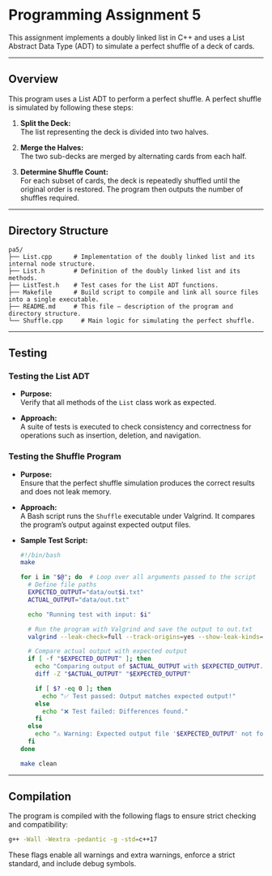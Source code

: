 # Programming Assignment 5

This assignment implements a doubly linked list in C++ and uses a List Abstract Data Type (ADT) to simulate a perfect shuffle of a deck of cards.

---

## Overview

This program uses a List ADT to perform a perfect shuffle. A perfect shuffle is simulated by following these steps:

1. **Split the Deck:**  
   The list representing the deck is divided into two halves.

2. **Merge the Halves:**  
   The two sub-decks are merged by alternating cards from each half.

3. **Determine Shuffle Count:**  
   For each subset of cards, the deck is repeatedly shuffled until the original order is restored. The program then outputs the number of shuffles required.

---

## Directory Structure

```
pa5/
├── List.cpp      # Implementation of the doubly linked list and its internal node structure.
├── List.h        # Definition of the doubly linked list and its methods.
├── ListTest.h    # Test cases for the List ADT functions.
├── Makefile      # Build script to compile and link all source files into a single executable.
├── README.md     # This file – description of the program and directory structure.
└── Shuffle.cpp     # Main logic for simulating the perfect shuffle.
```

---

## Testing

### Testing the List ADT

- **Purpose:**  
  Verify that all methods of the `List` class work as expected.
  
- **Approach:**  
  A suite of tests is executed to check consistency and correctness for operations such as insertion, deletion, and navigation.

### Testing the Shuffle Program

- **Purpose:**  
  Ensure that the perfect shuffle simulation produces the correct results and does not leak memory.

- **Approach:**  
  A Bash script runs the `Shuffle` executable under Valgrind. It compares the program’s output against expected output files.

- **Sample Test Script:**

  ```sh
  #!/bin/bash
  make

  for i in "$@"; do  # Loop over all arguments passed to the script
    # Define file paths
    EXPECTED_OUTPUT="data/out$i.txt"
    ACTUAL_OUTPUT="data/out.txt"

    echo "Running test with input: $i"

    # Run the program with Valgrind and save the output to out.txt
    valgrind --leak-check=full --track-origins=yes --show-leak-kinds=all -s ./Shuffle $i > "$ACTUAL_OUTPUT"

    # Compare actual output with expected output
    if [ -f "$EXPECTED_OUTPUT" ]; then
      echo "Comparing output of $ACTUAL_OUTPUT with $EXPECTED_OUTPUT..."
      diff -Z "$ACTUAL_OUTPUT" "$EXPECTED_OUTPUT"

      if [ $? -eq 0 ]; then
        echo "✅ Test passed: Output matches expected output!"
      else
        echo "❌ Test failed: Differences found."
      fi
    else
      echo "⚠️ Warning: Expected output file '$EXPECTED_OUTPUT' not found!"
    fi
  done

  make clean
  ```

---

## Compilation

The program is compiled with the following flags to ensure strict checking and compatibility:

```sh
g++ -Wall -Wextra -pedantic -g -std=c++17
```

These flags enable all warnings and extra warnings, enforce a strict standard, and include debug symbols.

